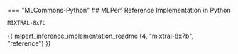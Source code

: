 
=== "MLCommons-Python"
    ## MLPerf Reference Implementation in Python
    
    MIXTRAL-8x7b
{{ mlperf_inference_implementation_readme (4, "mixtral-8x7b", "reference") }}